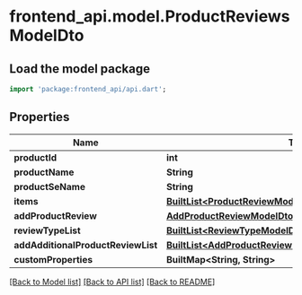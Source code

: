 # frontend_api.model.ProductReviewsModelDto

## Load the model package
```dart
import 'package:frontend_api/api.dart';
```

## Properties
Name | Type | Description | Notes
------------ | ------------- | ------------- | -------------
**productId** | **int** |  | [optional] 
**productName** | **String** |  | [optional] 
**productSeName** | **String** |  | [optional] 
**items** | [**BuiltList&lt;ProductReviewModelDto&gt;**](ProductReviewModelDto.md) |  | [optional] 
**addProductReview** | [**AddProductReviewModelDto**](AddProductReviewModelDto.md) |  | [optional] 
**reviewTypeList** | [**BuiltList&lt;ReviewTypeModelDto&gt;**](ReviewTypeModelDto.md) |  | [optional] 
**addAdditionalProductReviewList** | [**BuiltList&lt;AddProductReviewReviewTypeMappingModelDto&gt;**](AddProductReviewReviewTypeMappingModelDto.md) |  | [optional] 
**customProperties** | **BuiltMap&lt;String, String&gt;** |  | [optional] 

[[Back to Model list]](../README.md#documentation-for-models) [[Back to API list]](../README.md#documentation-for-api-endpoints) [[Back to README]](../README.md)


